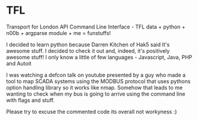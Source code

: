 TFL
===

Transport for London API Command Line Interface - TFL data + python + n00b + argparse module + me = funstuffs!

I decided to learn python because Darren Kitchen of Hak5 said It's awesome stuff.  I decided to check it out 
and, indeed, it's positively awesome stuff!  I only know a little of few languages - Javascript, Java, PHP and Autoit

I was watching a defcon talk on youtube presented by a guy who made a tool to map SCADA systems using the MODBUS
protocol that uses pythons option handling library so it works like nmap.  Somehow that leads to me wanting to 
check when my bus is going to arrive using the command line with flags and stuff.

Please try to excuse the commented code its overall not workyness :)
